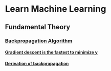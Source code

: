 # Learn Machine Learning

## Fundamental Theory

### [Backpropagation Algorithm](theory/back-prop.md)
#### [Gradient descent is the fastest to minimize y](theory/back-prop.md#gradient-descent-is-the-fastest-to-minimize-y)
#### [Derivation of backpropagation](theory/back-prop.md#derivation-of-backpropagation)
